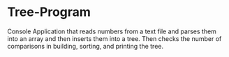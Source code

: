 # Tree-Program
Console Application that reads numbers from a text file and parses them into an array and then inserts them into a tree. Then checks the number of comparisons in building, sorting, and printing the tree.
